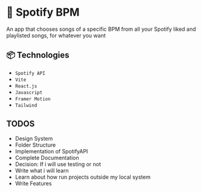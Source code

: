 # 🎵 Spotify BPM

An app that chooses songs of a specific BPM from all your Spotify liked and playlisted songs, for whatever you want

## 📦 Technologies

- `Spotify API`
- `Vite`
- `React.js`
- `Javascript`
- `Framer Motion`
- `Tailwind`

## TODOS

- Design System
- Folder Structure
- Implementation of SpotifyAPI
- Complete Documentation
- Decision: If i will use testing or not
- Write what i will learn
- Learn about how run projects outside my local system
- Write Features

##
